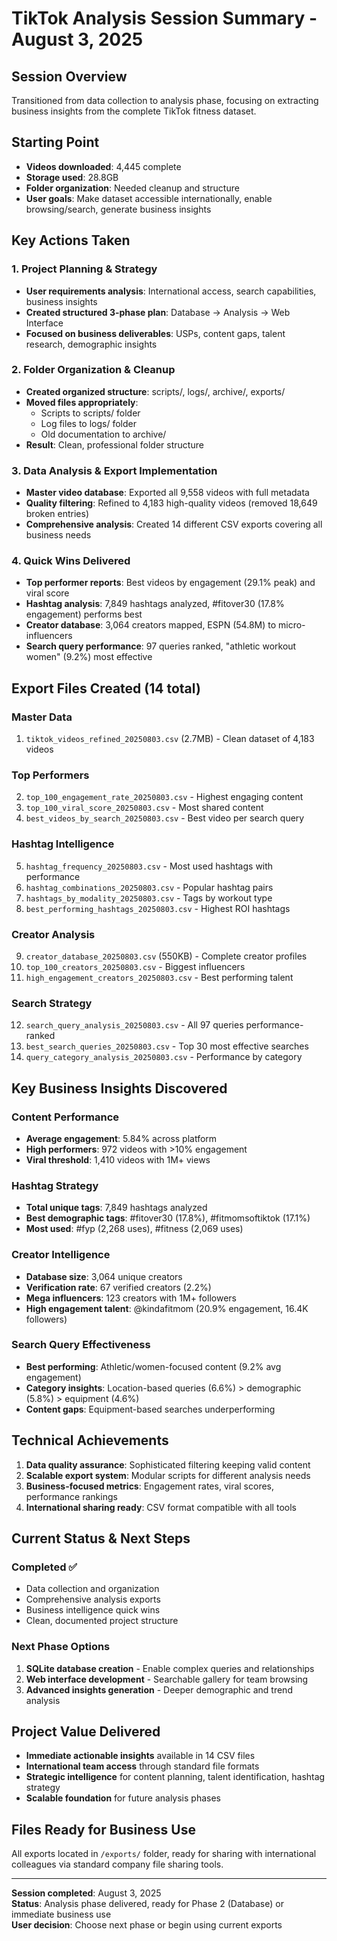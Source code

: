 # TikTok Analysis Session Summary - August 3, 2025

## Session Overview
Transitioned from data collection to analysis phase, focusing on extracting business insights from the complete TikTok fitness dataset.

## Starting Point
- **Videos downloaded**: 4,445 complete
- **Storage used**: 28.8GB
- **Folder organization**: Needed cleanup and structure
- **User goals**: Make dataset accessible internationally, enable browsing/search, generate business insights

## Key Actions Taken

### 1. Project Planning & Strategy
- **User requirements analysis**: International access, search capabilities, business insights
- **Created structured 3-phase plan**: Database → Analysis → Web Interface
- **Focused on business deliverables**: USPs, content gaps, talent research, demographic insights

### 2. Folder Organization & Cleanup
- **Created organized structure**: scripts/, logs/, archive/, exports/
- **Moved files appropriately**: 
  - Scripts to scripts/ folder
  - Log files to logs/ folder  
  - Old documentation to archive/
- **Result**: Clean, professional folder structure

### 3. Data Analysis & Export Implementation
- **Master video database**: Exported all 9,558 videos with full metadata
- **Quality filtering**: Refined to 4,183 high-quality videos (removed 18,649 broken entries)
- **Comprehensive analysis**: Created 14 different CSV exports covering all business needs

### 4. Quick Wins Delivered
- **Top performer reports**: Best videos by engagement (29.1% peak) and viral score
- **Hashtag analysis**: 7,849 hashtags analyzed, #fitover30 (17.8% engagement) performs best
- **Creator database**: 3,064 creators mapped, ESPN (54.8M) to micro-influencers
- **Search query performance**: 97 queries ranked, "athletic workout women" (9.2%) most effective

## Export Files Created (14 total)

### Master Data
1. `tiktok_videos_refined_20250803.csv` (2.7MB) - Clean dataset of 4,183 videos

### Top Performers  
2. `top_100_engagement_rate_20250803.csv` - Highest engaging content
3. `top_100_viral_score_20250803.csv` - Most shared content
4. `best_videos_by_search_20250803.csv` - Best video per search query

### Hashtag Intelligence
5. `hashtag_frequency_20250803.csv` - Most used hashtags with performance
6. `hashtag_combinations_20250803.csv` - Popular hashtag pairs
7. `hashtags_by_modality_20250803.csv` - Tags by workout type
8. `best_performing_hashtags_20250803.csv` - Highest ROI hashtags

### Creator Analysis
9. `creator_database_20250803.csv` (550KB) - Complete creator profiles
10. `top_100_creators_20250803.csv` - Biggest influencers
11. `high_engagement_creators_20250803.csv` - Best performing talent

### Search Strategy
12. `search_query_analysis_20250803.csv` - All 97 queries performance-ranked
13. `best_search_queries_20250803.csv` - Top 30 most effective searches
14. `query_category_analysis_20250803.csv` - Performance by category

## Key Business Insights Discovered

### Content Performance
- **Average engagement**: 5.84% across platform
- **High performers**: 972 videos with >10% engagement
- **Viral threshold**: 1,410 videos with 1M+ views

### Hashtag Strategy
- **Total unique tags**: 7,849 hashtags analyzed
- **Best demographic tags**: #fitover30 (17.8%), #fitmomsoftiktok (17.1%)
- **Most used**: #fyp (2,268 uses), #fitness (2,069 uses)

### Creator Intelligence  
- **Database size**: 3,064 unique creators
- **Verification rate**: 67 verified creators (2.2%)
- **Mega influencers**: 123 creators with 1M+ followers
- **High engagement talent**: @kindafitmom (20.9% engagement, 16.4K followers)

### Search Query Effectiveness
- **Best performing**: Athletic/women-focused content (9.2% avg engagement)
- **Category insights**: Location-based queries (6.6%) > demographic (5.8%) > equipment (4.6%)
- **Content gaps**: Equipment-based searches underperforming

## Technical Achievements
1. **Data quality assurance**: Sophisticated filtering keeping valid content
2. **Scalable export system**: Modular scripts for different analysis needs  
3. **Business-focused metrics**: Engagement rates, viral scores, performance rankings
4. **International sharing ready**: CSV format compatible with all tools

## Current Status & Next Steps

### Completed ✅
- Data collection and organization
- Comprehensive analysis exports  
- Business intelligence quick wins
- Clean, documented project structure

### Next Phase Options
1. **SQLite database creation** - Enable complex queries and relationships
2. **Web interface development** - Searchable gallery for team browsing
3. **Advanced insights generation** - Deeper demographic and trend analysis

## Project Value Delivered
- **Immediate actionable insights** available in 14 CSV files
- **International team access** through standard file formats
- **Strategic intelligence** for content planning, talent identification, hashtag strategy
- **Scalable foundation** for future analysis phases

## Files Ready for Business Use
All exports located in `/exports/` folder, ready for sharing with international colleagues via standard company file sharing tools.

---

**Session completed**: August 3, 2025  
**Status**: Analysis phase delivered, ready for Phase 2 (Database) or immediate business use  
**User decision**: Choose next phase or begin using current exports